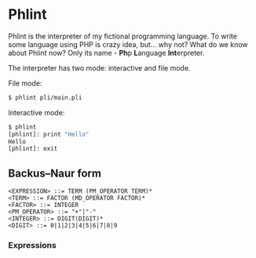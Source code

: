 # Phlint

Phlint is the interpreter of my fictional programming language. To write some
language using PHP is crazy idea, but... why not? What do we know about Phlint now?
Only its name - **Ph**p **L**anguage **Int**erpreter.

The interpreter has two mode: interactive and file mode.
 
 
File mode:
```sh
$ phlint pli/main.pli
```

Interactive mode:
```sh
$ phlint
[phlint]: print "Hello"
Hello
[phlint]: exit
```

## Backus–Naur form

```
<EXPRESSION> ::= TERM (PM_OPERATOR TERM)*
<TERM> ::= FACTOR (MD_OPERATOR FACTOR)*
<FACTOR> ::= INTEGER
<PM_OPERATOR> ::= "+"|"-"
<INTEGER> ::= DIGIT(DIGIT)*
<DIGIT> ::= 0|1|2|3|4|5|6|7|8|9
```

### Expressions

